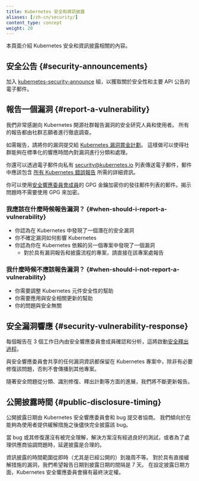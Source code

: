 ```yaml
---
title: Kubernetes 安全和資訊披露
aliases: [/zh-cn/security/]
content_type: concept
weight: 20
---
```


<!--
title: Kubernetes Security and Disclosure Information
aliases: [/security/]
reviewers:
- eparis
- erictune
- philips
- jessfraz
content_type: concept
weight: 20
-->

<!-- overview -->
<!--
This page describes Kubernetes security and disclosure information.
-->
本頁面介紹 Kubernetes 安全和資訊披露相關的內容。


<!-- body -->
<!--
## Security Announcements
-->
## 安全公告 {#security-announcements}

<!--
Join the [kubernetes-security-announce](https://groups.google.com/forum/#!forum/kubernetes-security-announce) group for emails about security and major API announcements.
-->
加入 [kubernetes-security-announce](https://groups.google.com/forum/#!forum/kubernetes-security-announce) 組，以獲取關於安全性和主要 API 公告的電子郵件。

<!--
## Report a Vulnerability
-->
## 報告一個漏洞 {#report-a-vulnerability}

<!--
We're extremely grateful for security researchers and users that report vulnerabilities to the Kubernetes Open Source Community. All reports are thoroughly investigated by a set of community volunteers.
-->
我們非常感謝向 Kubernetes 開源社群報告漏洞的安全研究人員和使用者。
所有的報告都由社群志願者進行徹底調查。

<!--
To make a report, submit your vulnerability to the [Kubernetes bug bounty program](https://hackerone.com/kubernetes). This allows triage and handling of the vulnerability with standardized response times.
-->
如需報告，請將你的漏洞提交給 [Kubernetes 漏洞賞金計劃](https://hackerone.com/kubernetes)。
這樣做可以使得社群能夠在標準化的響應時間內對漏洞進行分類和處理。

<!--
You can also email the private [security@kubernetes.io](mailto:security@kubernetes.io) list with the security details and the details expected for [all Kubernetes bug reports](https://github.com/kubernetes/kubernetes/blob/master/.github/ISSUE_TEMPLATE/bug-report.yaml).
-->
你還可以透過電子郵件向私有 [security@kubernetes.io](mailto:security@kubernetes.io)
列表傳送電子郵件，郵件中應該包含
[所有 Kubernetes 錯誤報告](https://github.com/kubernetes/kubernetes/blob/master/.github/ISSUE_TEMPLATE/bug-report.yaml)
所需的詳細資訊。

<!--
You may encrypt your email to this list using the GPG keys of the [Security Response Committee members](https://git.k8s.io/security/README.md#product-security-committee-psc). Encryption using GPG is NOT required to make a disclosure.
-->
你可以使用[安全響應委員會成員](https://git.k8s.io/security/README.md#product-security-committee-psc)的
GPG 金鑰加密你的發往郵件列表的郵件。揭示問題時不需要使用 GPG 來加密。

<!--
### When Should I Report a Vulnerability?
-->
### 我應該在什麼時候報告漏洞？ {#when-should-i-report-a-vulnerability}

<!--
- You think you discovered a potential security vulnerability in Kubernetes
- You are unsure how a vulnerability affects Kubernetes
- You think you discovered a vulnerability in another project that Kubernetes depends on
  - For projects with their own vulnerability reporting and disclosure process, please report it directly there
-->
- 你認為在 Kubernetes 中發現了一個潛在的安全漏洞
- 你不確定漏洞如何影響 Kubernetes
- 你認為你在 Kubernetes 依賴的另一個專案中發現了一個漏洞
  - 對於具有漏洞報告和披露流程的專案，請直接在該專案處報告

<!--
### When Should I NOT Report a Vulnerability?
-->
### 我什麼時候不應該報告漏洞？ {#when-should-i-not-report-a-vulnerability}

<!--
- You need help tuning Kubernetes components for security
- You need help applying security related updates
- Your issue is not security related
-->
- 你需要調整 Kubernetes 元件安全性的幫助
- 你需要應用與安全相關更新的幫助
- 你的問題與安全無關

<!--
## Security Vulnerability Response
-->
## 安全漏洞響應 {#security-vulnerability-response}

<!--
Each report is acknowledged and analyzed by Security Response Committee members within 3 working days. This will set off the [Security Release Process](https://git.k8s.io/security/security-release-process.md#disclosures).
-->
每個報告在 3 個工作日內由安全響應委員會成員確認和分析，這將啟動[安全釋出過程](https://git.k8s.io/sig-release/security-release-process-documentation/security-release-process.md#disclosures)。

<!--
Any vulnerability information shared with Security Response Committee stays within Kubernetes project and will not be disseminated to other projects unless it is necessary to get the issue fixed.
-->
與安全響應委員會共享的任何漏洞資訊都保留在 Kubernetes 專案中，除非有必要修復該問題，否則不會傳播到其他專案。

<!--
As the security issue moves from triage, to identified fix, to release planning we will keep the reporter updated.
-->
隨著安全問題從分類、識別修復、釋出計劃等方面的進展，我們將不斷更新報告。

<!--
## Public Disclosure Timing
-->
## 公開披露時間 {#public-disclosure-timing}

<!--
A public disclosure date is negotiated by the Kubernetes Security Response Committee and the bug submitter. We prefer to fully disclose the bug as soon as possible once a user mitigation is available.
-->
公開披露日期由 Kubernetes 安全響應委員會和 bug 提交者協商。
我們傾向於在能夠為使用者提供緩解措施之後儘快完全披露該 bug。

<!--
It is reasonable to delay disclosure when the bug or the fix is not yet fully understood, the solution is not well-tested, or for vendor coordination.
-->
當 bug 或其修復還沒有被完全理解，解決方案沒有經過良好的測試，或者為了處理供應商協調問題時，延遲披露是合理的。

<!--
The timeframe for disclosure is from immediate (especially if it's already publicly known) to a few weeks. For a vulnerability with a straightforward mitigation, we expect report date to disclosure date to be on the order of 7 days. The Kubernetes Security Response Committee holds the final say when setting a disclosure date.
-->
資訊披露的時間範圍從即時（尤其是已經公開的）到幾周不等。
對於具有直接緩解措施的漏洞，我們希望報告日期到披露日期的間隔是 7 天。
在設定披露日期方面，Kubernetes 安全響應委員會擁有最終決定權。
